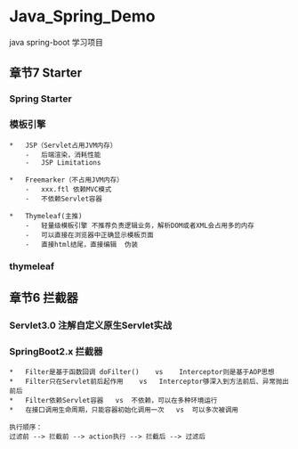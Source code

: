 # Java_Spring_Demo
java spring-boot 学习项目

##  章节7 Starter
### Spring Starter
### 模板引擎
    *   JSP（Servlet占用JVM内存）
        -   后端渲染，消耗性能
        -   JSP Limitations

    *   Freemarker（不占用JVM内存）
        -   xxx.ftl 依赖MVC模式
        -   不依赖Servlet容器

    *   Thymeleaf(主推)
        -   轻量级模板引擎 不推荐负责逻辑业务，解析DOM或者XML会占用多的内存
        -   可以直接在浏览器中正确显示模板页面
        -   直接html结尾，直接编辑  伪装

### thymeleaf

##  章节6 拦截器
###     Servlet3.0 注解自定义原生Servlet实战

###     SpringBoot2.x 拦截器
    *   Filter是基于函数回调 doFilter()    vs    Interceptor则是基于AOP思想
    *   Filter只在Servlet前后起作用    vs   Interceptor够深入到方法前后、异常抛出前后
    *   Filter依赖Servlet容器   vs  不依赖，可以在多种环境运行
    *   在接口调用生命周期，只能容器初始化调用一次   vs  可以多次被调用

    执行顺序：
    过滤前 --> 拦截前 --> action执行 --> 拦截后 --> 过滤后
